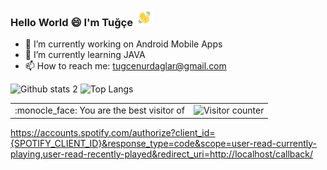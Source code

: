 ### Hello World :smile: I'm Tuğçe <img src="https://github.com/tugcenurdaglar/tugcenurdaglar/blob/main/hand.gif" width="28px">



- 🔭 I’m currently working on Android Mobile Apps
- 🌱 I’m currently learning JAVA
- 📫 How to reach me: tugcenurdaglar@gmail.com


![Github stats 2](https://github-readme-stats.vercel.app/api?username=tugcenurdaglar&show_icons=true&theme=radical) ![Top Langs](https://github-readme-stats.vercel.app/api/top-langs/?username=tugcenurdaglar&layout=compact&theme=radical&langs_count=21)

<table>
  <tr>
    <td>:monocle_face: You are the best visitor of </td>
    <td><img src="https://profile-counter.glitch.me/tugcenurdaglar/count.svg" alt="Visitor counter"/></td>
  </tr>
</table>

https://accounts.spotify.com/authorize?client_id={SPOTIFY_CLIENT_ID}&response_type=code&scope=user-read-currently-playing,user-read-recently-played&redirect_uri=http://localhost/callback/





